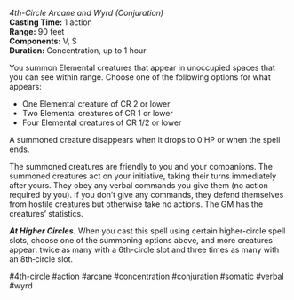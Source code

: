 *4th-Circle Arcane and Wyrd (Conjuration)*  
**Casting Time:** 1 action  
**Range:** 90 feet  
**Components:** V, S  
**Duration:** Concentration, up to 1 hour

You summon Elemental creatures that appear in unoccupied spaces that you can see within range. Choose one of the following options for what appears:
* One Elemental creature of CR 2 or lower
* Two Elemental creatures of CR 1 or lower
* Four Elemental creatures of CR 1/2 or lower

A summoned creature disappears when it drops to 0 HP or when the spell ends.

The summoned creatures are friendly to you and your companions. The summoned creatures act on your initiative, taking their turns immediately after yours. They obey any verbal commands you give them (no action required by you). If you don’t give any commands, they defend themselves from hostile creatures but otherwise take no actions. The GM has the creatures’ statistics.

***At Higher Circles.*** When you cast this spell using certain higher-circle spell slots, choose one of the summoning options above, and more creatures appear: twice as many with a 6th-circle slot and three times as many with an 8th‑circle slot.

#4th-circle #action #arcane #concentration #conjuration #somatic #verbal #wyrd
